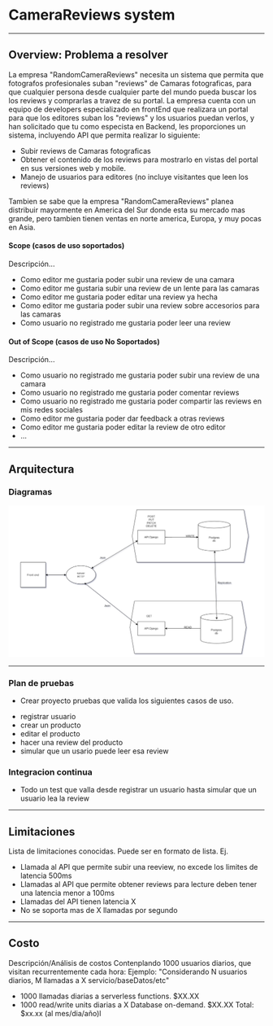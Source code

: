 # CameraReviews system
---
## Overview: Problema a resolver
La empresa "RandomCameraReviews" necesita un sistema que permita que fotografos profesionales suban "reviews" de Camaras fotograficas, para que cualquier persona desde cualquier parte del mundo pueda buscar los los reviews y comprarlas a travez de su portal. La empresa cuenta con un equipo de developers especializado en frontEnd que realizara un portal para que los editores suban los "reviews" y los usuarios puedan verlos, y han solicitado que tu como especista en Backend, les proporciones un sistema, incluyendo API que permita realizar lo siguiente:

* Subir reviews de Camaras fotograficas
* Obtener el contenido de los reviews para mostrarlo en vistas del portal en sus versiones web y mobile.
* Manejo de usuarios para editores (no incluye visitantes que leen los reviews)

Tambien se sabe que la empresa "RandomCameraReviews" planea distribuir mayormente en America del Sur donde esta su mercado mas grande, pero tambien tienen ventas en norte america, Europa, y muy pocas en Asia.


#### Scope (casos de uso soportados)
Descripción...
* Como editor me gustaria poder subir una review de una camara
* Como editor me gustaria subir una review de un lente para las camaras
* Como editor me gustaria poder editar una review ya hecha
* Como editor me gustaria poder subir una review sobre accesorios para las camaras
* Como usuario no registrado me gustaria poder leer una review

#### Out of Scope (casos de uso No Soportados)
Descripción...
* Como usuario no registrado me gustaria poder subir una review de una camara
* Como usuario no registrado me gustaria poder comentar reviews
* Como usuario no registrado me gustaria poder compartir las reviews en mis redes sociales
* Como editor me gustaria poder dar feedback a otras reviews
* Como editor me gustaria poder editar la review de otro editor
* ...
---
## Arquitectura


### Diagramas
![](apps/templates/diagrama.png)

---
### Plan de pruebas
* Crear proyecto pruebas que valida los siguientes casos de uso.

- registrar usuario
- crear un producto
- editar el producto
- hacer una review del producto
- simular que un usario puede leer esa review

### Integracion continua
* Todo un test que valla desde registrar un usuario hasta simular que un usuario lea la review

---
## Limitaciones
Lista de limitaciones conocidas. Puede ser en formato de lista.
Ej.
* Llamada al API que permite subir una reeview, no excede los limites de latencia 500ms
* Llamadas al API que permite obtener reviews para lecture deben tener una latencia menor a 100ms
* Llamadas del API tienen latencia X
* No se soporta mas de X llamadas por segundo
---
## Costo
Descripción/Análisis de costos
Contenplando 1000 usuarios diarios, que visitan recurrentemente cada hora:
Ejemplo:
"Considerando N usuarios diarios, M llamadas a X servicio/baseDatos/etc"
* 1000 llamadas diarias a serverless functions. $XX.XX
* 1000 read/write units diarias a X Database on-demand. $XX.XX
Total: $xx.xx (al mes/dia/año)l